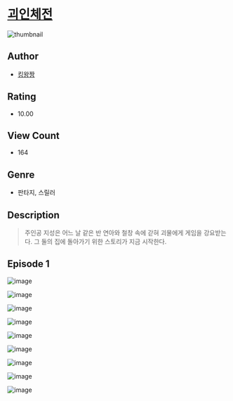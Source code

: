 # [괴인체전](https://comic.naver.com/challenge/list?titleId=810199)
![thumbnail](https://image-comic.pstatic.net/user_contents_data/challenge_comic/2023/05/23/363592/upload_4123379943230289715_480x623.jpeg)

## Author
- [킹왕짱](https://comic.naver.com/artistTitle?id=363592)

## Rating
- 10.00

## View Count
- 164

## Genre
- 판타지, 스릴러

## Description
> 주인공 지성은 어느 날 같은 반 연아와 철창 속에 갇혀 괴물에게 게임을 강요받는다. 그 둘의 집에 돌아가기 위한 스토리가 지금 시작한다.


## Episode 1
![image](https://image-comic.pstatic.net/user_contents_data/challenge_comic/2023/05/23/363592/upload_7292514587196810036.jpeg)

![image](https://image-comic.pstatic.net/user_contents_data/challenge_comic/2023/05/23/363592/upload_3906652998565638753.jpeg)

![image](https://image-comic.pstatic.net/user_contents_data/challenge_comic/2023/05/23/363592/upload_3761407509113811762.jpeg)

![image](https://image-comic.pstatic.net/user_contents_data/challenge_comic/2023/05/23/363592/upload_3544952370719044962.jpeg)

![image](https://image-comic.pstatic.net/user_contents_data/challenge_comic/2023/05/23/363592/upload_3689405108895299682.jpeg)

![image](https://image-comic.pstatic.net/user_contents_data/challenge_comic/2023/05/23/363592/upload_7149012747042699061.jpeg)

![image](https://image-comic.pstatic.net/user_contents_data/challenge_comic/2023/05/23/363592/upload_3703474262870538291.jpeg)

![image](https://image-comic.pstatic.net/user_contents_data/challenge_comic/2023/05/23/363592/upload_3761741975413876025.jpeg)

![image](https://image-comic.pstatic.net/user_contents_data/challenge_comic/2023/05/23/363592/upload_3617906947182376244.jpeg)
